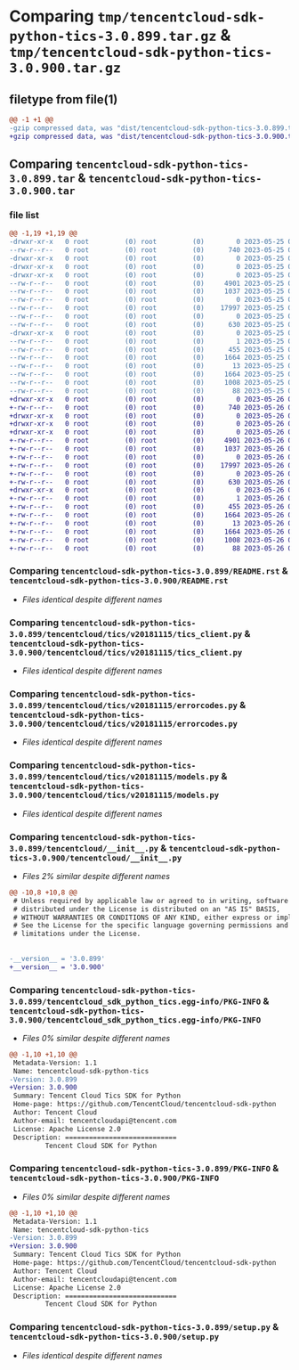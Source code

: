 # Comparing `tmp/tencentcloud-sdk-python-tics-3.0.899.tar.gz` & `tmp/tencentcloud-sdk-python-tics-3.0.900.tar.gz`

## filetype from file(1)

```diff
@@ -1 +1 @@
-gzip compressed data, was "dist/tencentcloud-sdk-python-tics-3.0.899.tar", last modified: Thu May 25 00:38:39 2023, max compression
+gzip compressed data, was "dist/tencentcloud-sdk-python-tics-3.0.900.tar", last modified: Fri May 26 02:29:45 2023, max compression
```

## Comparing `tencentcloud-sdk-python-tics-3.0.899.tar` & `tencentcloud-sdk-python-tics-3.0.900.tar`

### file list

```diff
@@ -1,19 +1,19 @@
-drwxr-xr-x   0 root         (0) root         (0)        0 2023-05-25 00:38:39.000000 tencentcloud-sdk-python-tics-3.0.899/
--rw-r--r--   0 root         (0) root         (0)      740 2023-05-25 00:38:38.000000 tencentcloud-sdk-python-tics-3.0.899/README.rst
-drwxr-xr-x   0 root         (0) root         (0)        0 2023-05-25 00:38:39.000000 tencentcloud-sdk-python-tics-3.0.899/tencentcloud/
-drwxr-xr-x   0 root         (0) root         (0)        0 2023-05-25 00:38:39.000000 tencentcloud-sdk-python-tics-3.0.899/tencentcloud/tics/
-drwxr-xr-x   0 root         (0) root         (0)        0 2023-05-25 00:38:39.000000 tencentcloud-sdk-python-tics-3.0.899/tencentcloud/tics/v20181115/
--rw-r--r--   0 root         (0) root         (0)     4901 2023-05-25 00:38:38.000000 tencentcloud-sdk-python-tics-3.0.899/tencentcloud/tics/v20181115/tics_client.py
--rw-r--r--   0 root         (0) root         (0)     1037 2023-05-25 00:38:38.000000 tencentcloud-sdk-python-tics-3.0.899/tencentcloud/tics/v20181115/errorcodes.py
--rw-r--r--   0 root         (0) root         (0)        0 2023-05-25 00:38:38.000000 tencentcloud-sdk-python-tics-3.0.899/tencentcloud/tics/v20181115/__init__.py
--rw-r--r--   0 root         (0) root         (0)    17997 2023-05-25 00:38:38.000000 tencentcloud-sdk-python-tics-3.0.899/tencentcloud/tics/v20181115/models.py
--rw-r--r--   0 root         (0) root         (0)        0 2023-05-25 00:38:38.000000 tencentcloud-sdk-python-tics-3.0.899/tencentcloud/tics/__init__.py
--rw-r--r--   0 root         (0) root         (0)      630 2023-05-25 00:38:38.000000 tencentcloud-sdk-python-tics-3.0.899/tencentcloud/__init__.py
-drwxr-xr-x   0 root         (0) root         (0)        0 2023-05-25 00:38:39.000000 tencentcloud-sdk-python-tics-3.0.899/tencentcloud_sdk_python_tics.egg-info/
--rw-r--r--   0 root         (0) root         (0)        1 2023-05-25 00:38:39.000000 tencentcloud-sdk-python-tics-3.0.899/tencentcloud_sdk_python_tics.egg-info/dependency_links.txt
--rw-r--r--   0 root         (0) root         (0)      455 2023-05-25 00:38:39.000000 tencentcloud-sdk-python-tics-3.0.899/tencentcloud_sdk_python_tics.egg-info/SOURCES.txt
--rw-r--r--   0 root         (0) root         (0)     1664 2023-05-25 00:38:39.000000 tencentcloud-sdk-python-tics-3.0.899/tencentcloud_sdk_python_tics.egg-info/PKG-INFO
--rw-r--r--   0 root         (0) root         (0)       13 2023-05-25 00:38:39.000000 tencentcloud-sdk-python-tics-3.0.899/tencentcloud_sdk_python_tics.egg-info/top_level.txt
--rw-r--r--   0 root         (0) root         (0)     1664 2023-05-25 00:38:39.000000 tencentcloud-sdk-python-tics-3.0.899/PKG-INFO
--rw-r--r--   0 root         (0) root         (0)     1008 2023-05-25 00:38:38.000000 tencentcloud-sdk-python-tics-3.0.899/setup.py
--rw-r--r--   0 root         (0) root         (0)       88 2023-05-25 00:38:39.000000 tencentcloud-sdk-python-tics-3.0.899/setup.cfg
+drwxr-xr-x   0 root         (0) root         (0)        0 2023-05-26 02:29:45.000000 tencentcloud-sdk-python-tics-3.0.900/
+-rw-r--r--   0 root         (0) root         (0)      740 2023-05-26 02:29:44.000000 tencentcloud-sdk-python-tics-3.0.900/README.rst
+drwxr-xr-x   0 root         (0) root         (0)        0 2023-05-26 02:29:45.000000 tencentcloud-sdk-python-tics-3.0.900/tencentcloud/
+drwxr-xr-x   0 root         (0) root         (0)        0 2023-05-26 02:29:45.000000 tencentcloud-sdk-python-tics-3.0.900/tencentcloud/tics/
+drwxr-xr-x   0 root         (0) root         (0)        0 2023-05-26 02:29:45.000000 tencentcloud-sdk-python-tics-3.0.900/tencentcloud/tics/v20181115/
+-rw-r--r--   0 root         (0) root         (0)     4901 2023-05-26 02:29:44.000000 tencentcloud-sdk-python-tics-3.0.900/tencentcloud/tics/v20181115/tics_client.py
+-rw-r--r--   0 root         (0) root         (0)     1037 2023-05-26 02:29:44.000000 tencentcloud-sdk-python-tics-3.0.900/tencentcloud/tics/v20181115/errorcodes.py
+-rw-r--r--   0 root         (0) root         (0)        0 2023-05-26 02:29:44.000000 tencentcloud-sdk-python-tics-3.0.900/tencentcloud/tics/v20181115/__init__.py
+-rw-r--r--   0 root         (0) root         (0)    17997 2023-05-26 02:29:44.000000 tencentcloud-sdk-python-tics-3.0.900/tencentcloud/tics/v20181115/models.py
+-rw-r--r--   0 root         (0) root         (0)        0 2023-05-26 02:29:44.000000 tencentcloud-sdk-python-tics-3.0.900/tencentcloud/tics/__init__.py
+-rw-r--r--   0 root         (0) root         (0)      630 2023-05-26 02:29:44.000000 tencentcloud-sdk-python-tics-3.0.900/tencentcloud/__init__.py
+drwxr-xr-x   0 root         (0) root         (0)        0 2023-05-26 02:29:45.000000 tencentcloud-sdk-python-tics-3.0.900/tencentcloud_sdk_python_tics.egg-info/
+-rw-r--r--   0 root         (0) root         (0)        1 2023-05-26 02:29:45.000000 tencentcloud-sdk-python-tics-3.0.900/tencentcloud_sdk_python_tics.egg-info/dependency_links.txt
+-rw-r--r--   0 root         (0) root         (0)      455 2023-05-26 02:29:45.000000 tencentcloud-sdk-python-tics-3.0.900/tencentcloud_sdk_python_tics.egg-info/SOURCES.txt
+-rw-r--r--   0 root         (0) root         (0)     1664 2023-05-26 02:29:45.000000 tencentcloud-sdk-python-tics-3.0.900/tencentcloud_sdk_python_tics.egg-info/PKG-INFO
+-rw-r--r--   0 root         (0) root         (0)       13 2023-05-26 02:29:45.000000 tencentcloud-sdk-python-tics-3.0.900/tencentcloud_sdk_python_tics.egg-info/top_level.txt
+-rw-r--r--   0 root         (0) root         (0)     1664 2023-05-26 02:29:45.000000 tencentcloud-sdk-python-tics-3.0.900/PKG-INFO
+-rw-r--r--   0 root         (0) root         (0)     1008 2023-05-26 02:29:44.000000 tencentcloud-sdk-python-tics-3.0.900/setup.py
+-rw-r--r--   0 root         (0) root         (0)       88 2023-05-26 02:29:45.000000 tencentcloud-sdk-python-tics-3.0.900/setup.cfg
```

### Comparing `tencentcloud-sdk-python-tics-3.0.899/README.rst` & `tencentcloud-sdk-python-tics-3.0.900/README.rst`

 * *Files identical despite different names*

### Comparing `tencentcloud-sdk-python-tics-3.0.899/tencentcloud/tics/v20181115/tics_client.py` & `tencentcloud-sdk-python-tics-3.0.900/tencentcloud/tics/v20181115/tics_client.py`

 * *Files identical despite different names*

### Comparing `tencentcloud-sdk-python-tics-3.0.899/tencentcloud/tics/v20181115/errorcodes.py` & `tencentcloud-sdk-python-tics-3.0.900/tencentcloud/tics/v20181115/errorcodes.py`

 * *Files identical despite different names*

### Comparing `tencentcloud-sdk-python-tics-3.0.899/tencentcloud/tics/v20181115/models.py` & `tencentcloud-sdk-python-tics-3.0.900/tencentcloud/tics/v20181115/models.py`

 * *Files identical despite different names*

### Comparing `tencentcloud-sdk-python-tics-3.0.899/tencentcloud/__init__.py` & `tencentcloud-sdk-python-tics-3.0.900/tencentcloud/__init__.py`

 * *Files 2% similar despite different names*

```diff
@@ -10,8 +10,8 @@
 # Unless required by applicable law or agreed to in writing, software
 # distributed under the License is distributed on an "AS IS" BASIS,
 # WITHOUT WARRANTIES OR CONDITIONS OF ANY KIND, either express or implied.
 # See the License for the specific language governing permissions and
 # limitations under the License.
 
 
-__version__ = '3.0.899'
+__version__ = '3.0.900'
```

### Comparing `tencentcloud-sdk-python-tics-3.0.899/tencentcloud_sdk_python_tics.egg-info/PKG-INFO` & `tencentcloud-sdk-python-tics-3.0.900/tencentcloud_sdk_python_tics.egg-info/PKG-INFO`

 * *Files 0% similar despite different names*

```diff
@@ -1,10 +1,10 @@
 Metadata-Version: 1.1
 Name: tencentcloud-sdk-python-tics
-Version: 3.0.899
+Version: 3.0.900
 Summary: Tencent Cloud Tics SDK for Python
 Home-page: https://github.com/TencentCloud/tencentcloud-sdk-python
 Author: Tencent Cloud
 Author-email: tencentcloudapi@tencent.com
 License: Apache License 2.0
 Description: ============================
         Tencent Cloud SDK for Python
```

### Comparing `tencentcloud-sdk-python-tics-3.0.899/PKG-INFO` & `tencentcloud-sdk-python-tics-3.0.900/PKG-INFO`

 * *Files 0% similar despite different names*

```diff
@@ -1,10 +1,10 @@
 Metadata-Version: 1.1
 Name: tencentcloud-sdk-python-tics
-Version: 3.0.899
+Version: 3.0.900
 Summary: Tencent Cloud Tics SDK for Python
 Home-page: https://github.com/TencentCloud/tencentcloud-sdk-python
 Author: Tencent Cloud
 Author-email: tencentcloudapi@tencent.com
 License: Apache License 2.0
 Description: ============================
         Tencent Cloud SDK for Python
```

### Comparing `tencentcloud-sdk-python-tics-3.0.899/setup.py` & `tencentcloud-sdk-python-tics-3.0.900/setup.py`

 * *Files identical despite different names*

